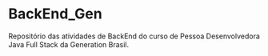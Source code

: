 # BackEnd_Gen
Repositório das atividades de BackEnd do curso de Pessoa Desenvolvedora Java Full Stack da Generation Brasil.
